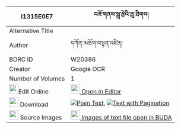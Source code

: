 |I1315E0E7|བཟོ་གནས་སྐྲ་རྩེའི་ཆུ་ཐིགས། 
| --- | --- 
|Alternative Title |
|Author| དཀོན་མཆོག་བསྟན་འཛིན།
|BDRC ID | W20386
|Creator | Google OCR
|Number of Volumes| 1
|<img width="25" src="https://img.icons8.com/color/25/000000/edit-property.png">Edit Online| [<img width="25" src="https://avatars.githubusercontent.com/u/45091458?s=200&v=4"> Open in Editor](http://editor.openpecha.org/I1315E0E7)
|<img width="25" src="https://img.icons8.com/fluent/48/000000/download-2.png"/>  Download | [![](https://img.icons8.com/color/20/000000/txt.png)Plain Text](https://github.com/Openpecha/I1315E0E7/releases/download/v1/zone_tratse_i_chutik_plain_I1315E0E7.zip), [![](https://img.icons8.com/color/20/000000/txt.png)Text with Pagination](https://github.com/Openpecha/I1315E0E7/releases/download/v1/zone_tratse_i_chutik_pages_I1315E0E7.zip)
|<img width="25" src="https://img.icons8.com/plasticine/100/000000/pictures-folder.png"/>  Source Images | [<img width="25" src="https://library.bdrc.io/icons/BUDA-small.svg"> Images of text file open in BUDA](https://library.bdrc.io/show/bdr:W20386)